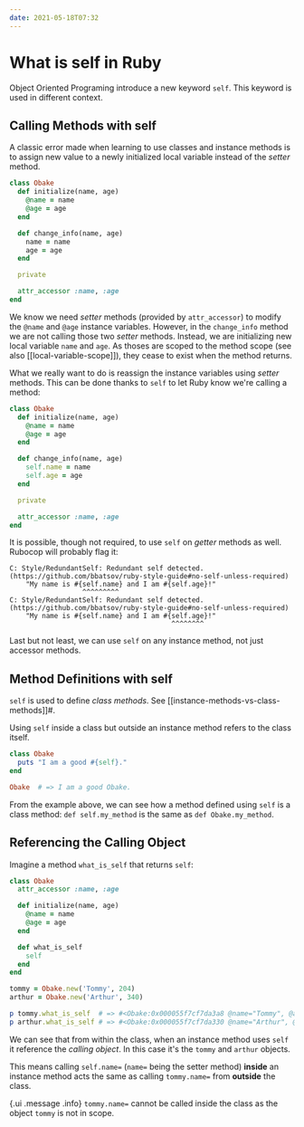```yaml
---
date: 2021-05-18T07:32
---
```


# What is self in Ruby

Object Oriented Programing introduce a new keyword `self`. This keyword is
used in different context.

## Calling Methods with self

A classic error made when learning to use classes and instance methods is
to assign new value to a newly initialized local variable instead of the
_setter_ method.

```ruby
class Obake
  def initialize(name, age)
    @name = name
    @age = age
  end

  def change_info(name, age)
    name = name
    age = age
  end

  private

  attr_accessor :name, :age
end
```

We know we need _setter_ methods (provided by `attr_accessor`) to modify
the `@name` and `@age` instance variables. However, in the `change_info`
method we are not calling those two _setter_ methods. Instead, we are
initializing new local variable `name` and `age`. As thoses are scoped to
the method scope (see also [[local-variable-scope]]), they cease to exist when the
method returns.

What we really want to do is reassign the instance variables using
_setter_ methods. This can be done thanks to `self` to let Ruby know we're
calling a method:

```ruby
class Obake
  def initialize(name, age)
    @name = name
    @age = age
  end

  def change_info(name, age)
    self.name = name
    self.age = age
  end

  private

  attr_accessor :name, :age
end
```

It is possible, though not required, to use `self` on _getter_ methods as
well. Rubocop will probably flag it:

```
C: Style/RedundantSelf: Redundant self detected. (https://github.com/bbatsov/ruby-style-guide#no-self-unless-required)
    "My name is #{self.name} and I am #{self.age}!"
                  ^^^^^^^^^
C: Style/RedundantSelf: Redundant self detected. (https://github.com/bbatsov/ruby-style-guide#no-self-unless-required)
    "My name is #{self.name} and I am #{self.age}!"
                                        ^^^^^^^^
```

Last but not least, we can use `self` on any instance method, not just
accessor methods.

## Method Definitions with self

`self` is used to define _class methods_. See
[[instance-methods-vs-class-methods]]#.

Using `self` inside a class but outside an instance method refers to the
class itself.

```ruby
class Obake
  puts "I am a good #{self}."
end

Obake  # => I am a good Obake.
```

From the example above, we can see how a method defined using `self` is a
class method: `def self.my_method` is the same as `def Obake.my_method`.

## Referencing the Calling Object

Imagine a method `what_is_self` that returns `self`:

```ruby
class Obake
  attr_accessor :name, :age

  def initialize(name, age)
    @name = name
    @age = age
  end

  def what_is_self
    self
  end
end

tommy = Obake.new('Tommy', 204)
arthur = Obake.new('Arthur', 340)

p tommy.what_is_self  # => #<Obake:0x000055f7cf7da3a8 @name="Tommy", @age=204>
p arthur.what_is_self # => #<Obake:0x000055f7cf7da330 @name="Arthur", @age=340>
```

We can see that from within the class, when an instance method uses `self`
it reference the _calling object_. In this case it's the `tommy` and
`arthur` objects.

This means calling `self.name=` (`name=` being the setter method)
**inside** an instance method acts the same as calling `tommy.name=` from
**outside** the class.

{.ui .message .info}
`tommy.name=` cannot be called inside the class as the object `tommy` is
not in scope.
